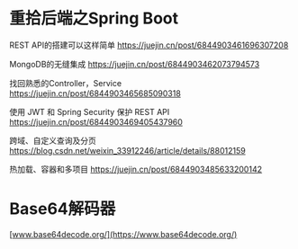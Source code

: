 # 重拾后端之Spring Boot

REST API的搭建可以这样简单 https://juejin.cn/post/6844903461696307208

MongoDB的无缝集成 https://juejin.cn/post/6844903462073794573 

找回熟悉的Controller，Service https://juejin.cn/post/6844903465685090318

使用 JWT 和 Spring Security 保护 REST API https://juejin.cn/post/6844903469405437960

跨域、自定义查询及分页 https://blog.csdn.net/weixin_33912246/article/details/88012159 

热加载、容器和多项目 https://juejin.cn/post/6844903485633200142



# Base64解码器

[www.base64decode.org/](https://www.base64decode.org/)



